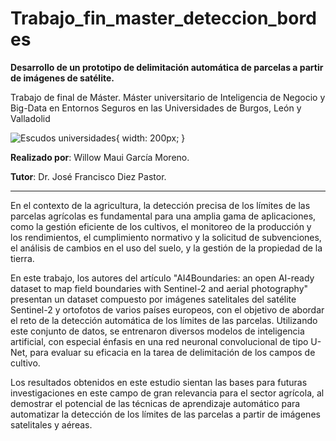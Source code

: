 # Trabajo_fin_master_deteccion_bordes

**Desarrollo de un prototipo de delimitación automática de parcelas a partir de imágenes de satélite.**

Trabajo de final de Máster. Máster universitario de Inteligencia de Negocio y Big-Data en Entornos Seguros en las Universidades de Burgos, León y Valladolid

![Escudos universidades](https://github.com/wgm1001/Trabajo_fin_master_deteccion_bordes/blob/main/Documentaci%C3%B3n/img/Escudos_universidades.png){ width: 200px; }

**Realizado por**: Willow Maui García Moreno.

**Tutor**: Dr. José Francisco Diez Pastor.

---

En el contexto de la agricultura, la detección precisa de los límites de las parcelas agrícolas es fundamental para una amplia gama de aplicaciones, como la gestión eficiente de los cultivos, el monitoreo de la producción y los rendimientos, el cumplimiento normativo y la solicitud de subvenciones, el análisis de cambios en el uso del suelo, y la gestión de la propiedad de la tierra.
	
En este trabajo, los autores del artículo "AI4Boundaries: an open AI-ready dataset to map field boundaries with Sentinel-2 and aerial photography" presentan un dataset compuesto por imágenes satelitales del satélite Sentinel-2 y ortofotos de varios países europeos, con el objetivo de abordar el reto de la detección automática de los límites de las parcelas. Utilizando este conjunto de datos, se entrenaron diversos modelos de inteligencia artificial, con especial énfasis en una red neuronal convolucional de tipo U-Net, para evaluar su eficacia en la tarea de delimitación de los campos de cultivo.
	
Los resultados obtenidos en este estudio sientan las bases para futuras investigaciones en este campo de gran relevancia para el sector agrícola, al demostrar el potencial de las técnicas de aprendizaje automático para automatizar la detección de los límites de las parcelas a partir de imágenes satelitales y aéreas.
